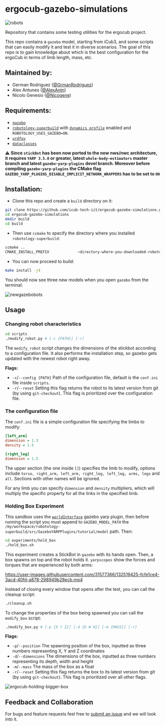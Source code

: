 # ergocub-gazebo-simulations

![robots](https://user-images.githubusercontent.com/31577366/132301971-c3aa9a8c-fc27-4a74-9c83-f8e79ffa2641.png)

Repository that contains some testing utilities for the ergocub project.

This repo contains a `gazebo` model, starting from iCub3, and some scripts that can easily modify it and test it in diverse scenarios. The goal of this repo is to gain knowledge about which is the best configuration for the ergoCub in terms of limb length, mass, etc.

## Maintained by:

- German Rodriguez ([@GrmanRodriguez](https://github.com/GrmanRodriguez))
- Alex Antunes ([@AlexAntn](https://github.com/AlexAntn/))
- Nicolo Genesio ([@Nicogene](https://github.com/Nicogene/))

## Requirements:

- [`gazebo`](http://gazebosim.org/)
- [`robotology-superbuild`](https://github.com/robotology/robotology-superbuild) with [`dynamics profile`](https://github.com/robotology/robotology-superbuild/blob/master/doc/cmake-options.md#dynamics) enabled and `ROBOTOLOGY_USES_GAZEBO=ON`.
- [`urdfpy`](https://github.com/mmatl/urdfpy)
- [`dataclasses`](https://pypi.org/project/dataclasses/)

:warning: **Since `stickBot` has been now ported to the new nws/nwc architecture, it requires `YARP 3.5.0` or greater, latest `whole-body-estimators` master branch and latest `gazebo-yarp-plugins` devel branch. Moreover before compiling `gazebo-yarp-plugins` the CMake flag `GAZEBO_YARP_PLUGINS_DISABLE_IMPLICIT_NETWORK_WRAPPERS` has to be set to `ON`**

## Installation:

- Clone this repo and create a `build` directory on it:

```bash
git clone https://github.com/icub-tech-iit/ergocub-gazebo-simulations.git
cd ergocub-gazebo-simulations
mkdir build
cd build
```

- Then use `ccmake` to specify the directory where you installed `robotology-superbuild`:

```bash
ccmake ..
CMAKE_INSTALL_PREFIX             <directory-where-you-downloaded-robotology-superbuild>/build/install
```

- You can now proceed to build:

```bash
make install -j4
```

You should now see three new models when you open `gazebo` from the terminal:

![newgazebobots](https://user-images.githubusercontent.com/31577366/132303603-70e8d9cb-8bb9-40a9-9bae-7cb2a9b9b2db.png)

## Usage

### Changing robot characteristics

```bash
cd scripts
./modify_robot.py # [-c {PATH}] [-r]
```

The `modify_robot` script changes the dimensions of the stickbot according to a configuration file. It also performs the installation step, so gazebo gets updated with the newest robot right away.

**Flags:**

 - `-c`/`--config {PATH}` Path of the configuration file, default is the `conf.ini` file inside `scripts`.
 - `-r`/`--reset` Setting this flag returns the robot to its latest version from git (by using `git-checkout`). This flag is prioritized over the configuration file.

### The configuration file

The `conf.ini` file is a simple configuration file specifying the limbs to modify:

```ini
[left_arm]
dimension = 1.3
density = 1.5

[right_leg]
dimension = 1.5
```

The upper section (the one inside `[]`) specifies the limb to modify, options include `torso, right_arm, left_arm, right_leg, left_leg, arms, legs` and `all`. Sections with other names will be ignored.

For any limb you can specify `dimension` and `density` multipliers, which will multiply the specific property for all the links in the specified limb.

### Holding Box Experiment

This sandbox uses the [`worldInterface`](http://robotology.github.io/gazebo-yarp-plugins/master/classgazebo_1_1WorldInterface.html) gazebo yarp plugin, then before running the script you must append to `GAZEBO_MODEL_PATH` the `/my/workspace/robotology-superbuild/src/GazeboYARPPlugins/tutorial/model` path. Then:

```bash
cd experiments/hold_box
./hold_box.sh
```

This experiment creates a StickBot in `gazebo` with its hands open. Then, a box spawns on top and the robot holds it. `yarpscopes` show the forces and torques that are experienced by both arms:

https://user-images.githubusercontent.com/31577366/132519425-fcfe1ce4-3acd-40fd-a878-298949b28ecb.mp4

Instead of closing every window that opens after the test, you can call the cleanup script:

```bash
./cleanup.sh
```

To change the properties of the box being spawned you can call the `modify_box` script:

```bash
./modify_box.py # [-p {X Y Z}] [-d {D W H}] [-m {MASS}] [-r]
```

**Flags:**
- `-p`/`--position` The spawning position of the box, inputted as three numbers representing X, Y and Z coordinates
- `-d`/`--dimensions` The dimensions of the box, inputted as three numbers representing its depth, width and height
- `-m`/`--mass` The mass of the box as a float
- `-r`/`--reset` Setting this flag returns the box to its latest version from git (by using `git-checkout`). This flag is prioritized over all other flags.

![ergocub-holding-bigger-box](https://user-images.githubusercontent.com/31577366/132665409-2bad5579-c9b9-4de1-b98c-7f3e4f97ffbe.png)

## Feedback and Collaboration

For bugs and feature requests feel free to [submit an issue](https://github.com/icub-tech-iit/ergocub-gazebo-simulations/issues/new) and we will look into it.

